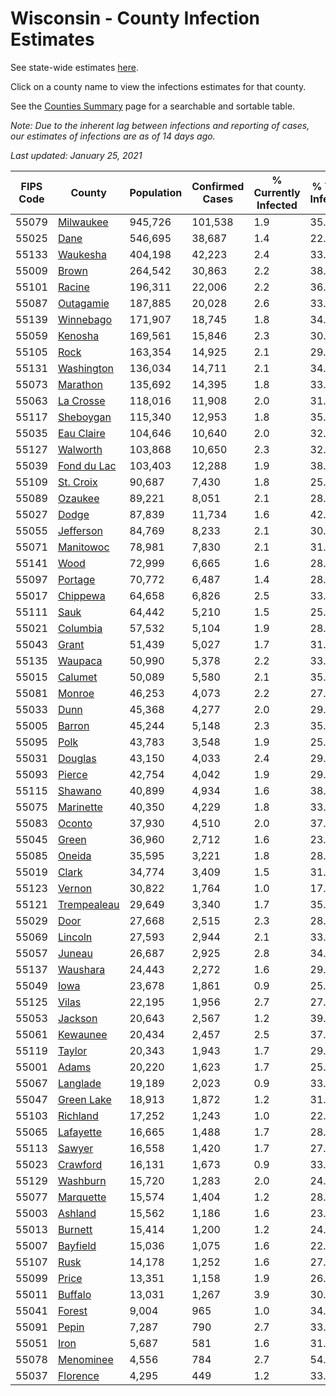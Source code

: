 # Wisconsin - County Infection Estimates

See state-wide estimates [here](/infections/us-wi).

Click on a county name to view the infections estimates for that county.

See the [Counties Summary](/infections/summary-counties) page for a searchable and sortable table.

*Note: Due to the inherent lag between infections and reporting of cases, our estimates of infections are as of 14 days ago.*

*Last updated: January 25, 2021*

|   FIPS Code |                     County |   Population |   Confirmed Cases |   % Currently Infected |   % Total Infected |
|-------------|----------------------------|--------------|-------------------|------------------------|--------------------|
|       55079 |     [Milwaukee](milwaukee) |      945,726 |           101,538 |                    1.9 |               35.3 |
|       55025 |               [Dane](dane) |      546,695 |            38,687 |                    1.4 |               22.6 |
|       55133 |       [Waukesha](waukesha) |      404,198 |            42,223 |                    2.4 |               33.1 |
|       55009 |             [Brown](brown) |      264,542 |            30,863 |                    2.2 |               38.4 |
|       55101 |           [Racine](racine) |      196,311 |            22,006 |                    2.2 |               36.3 |
|       55087 |     [Outagamie](outagamie) |      187,885 |            20,028 |                    2.6 |               33.7 |
|       55139 |     [Winnebago](winnebago) |      171,907 |            18,745 |                    1.8 |               34.7 |
|       55059 |         [Kenosha](kenosha) |      169,561 |            15,846 |                    2.3 |               30.4 |
|       55105 |               [Rock](rock) |      163,354 |            14,925 |                    2.1 |               29.1 |
|       55131 |   [Washington](washington) |      136,034 |            14,711 |                    2.1 |               34.2 |
|       55073 |       [Marathon](marathon) |      135,692 |            14,395 |                    1.8 |               33.6 |
|       55063 |     [La Crosse](la-crosse) |      118,016 |            11,908 |                    2.0 |               31.7 |
|       55117 |     [Sheboygan](sheboygan) |      115,340 |            12,953 |                    1.8 |               35.8 |
|       55035 |   [Eau Claire](eau-claire) |      104,646 |            10,640 |                    2.0 |               32.0 |
|       55127 |       [Walworth](walworth) |      103,868 |            10,650 |                    2.3 |               32.8 |
|       55039 | [Fond du Lac](fond-du-lac) |      103,403 |            12,288 |                    1.9 |               38.0 |
|       55109 |     [St. Croix](st.-croix) |       90,687 |             7,430 |                    1.8 |               25.6 |
|       55089 |         [Ozaukee](ozaukee) |       89,221 |             8,051 |                    2.1 |               28.7 |
|       55027 |             [Dodge](dodge) |       87,839 |            11,734 |                    1.6 |               42.6 |
|       55055 |     [Jefferson](jefferson) |       84,769 |             8,233 |                    2.1 |               30.6 |
|       55071 |     [Manitowoc](manitowoc) |       78,981 |             7,830 |                    2.1 |               31.3 |
|       55141 |               [Wood](wood) |       72,999 |             6,665 |                    1.6 |               28.5 |
|       55097 |         [Portage](portage) |       70,772 |             6,487 |                    1.4 |               28.9 |
|       55017 |       [Chippewa](chippewa) |       64,658 |             6,826 |                    2.5 |               33.3 |
|       55111 |               [Sauk](sauk) |       64,442 |             5,210 |                    1.5 |               25.7 |
|       55021 |       [Columbia](columbia) |       57,532 |             5,104 |                    1.9 |               28.1 |
|       55043 |             [Grant](grant) |       51,439 |             5,027 |                    1.7 |               31.0 |
|       55135 |         [Waupaca](waupaca) |       50,990 |             5,378 |                    2.2 |               33.3 |
|       55015 |         [Calumet](calumet) |       50,089 |             5,580 |                    2.1 |               35.3 |
|       55081 |           [Monroe](monroe) |       46,253 |             4,073 |                    2.2 |               27.4 |
|       55033 |               [Dunn](dunn) |       45,368 |             4,277 |                    2.0 |               29.5 |
|       55005 |           [Barron](barron) |       45,244 |             5,148 |                    2.3 |               35.6 |
|       55095 |               [Polk](polk) |       43,783 |             3,548 |                    1.9 |               25.2 |
|       55031 |         [Douglas](douglas) |       43,150 |             4,033 |                    2.4 |               29.0 |
|       55093 |           [Pierce](pierce) |       42,754 |             4,042 |                    1.9 |               29.6 |
|       55115 |         [Shawano](shawano) |       40,899 |             4,934 |                    1.6 |               38.5 |
|       55075 |     [Marinette](marinette) |       40,350 |             4,229 |                    1.8 |               33.2 |
|       55083 |           [Oconto](oconto) |       37,930 |             4,510 |                    2.0 |               37.8 |
|       55045 |             [Green](green) |       36,960 |             2,712 |                    1.6 |               23.0 |
|       55085 |           [Oneida](oneida) |       35,595 |             3,221 |                    1.8 |               28.5 |
|       55019 |             [Clark](clark) |       34,774 |             3,409 |                    1.5 |               31.0 |
|       55123 |           [Vernon](vernon) |       30,822 |             1,764 |                    1.0 |               17.9 |
|       55121 | [Trempealeau](trempealeau) |       29,649 |             3,340 |                    1.7 |               35.5 |
|       55029 |               [Door](door) |       27,668 |             2,515 |                    2.3 |               28.8 |
|       55069 |         [Lincoln](lincoln) |       27,593 |             2,944 |                    2.1 |               33.6 |
|       55057 |           [Juneau](juneau) |       26,687 |             2,925 |                    2.8 |               34.5 |
|       55137 |       [Waushara](waushara) |       24,443 |             2,272 |                    1.6 |               29.4 |
|       55049 |               [Iowa](iowa) |       23,678 |             1,861 |                    0.9 |               25.0 |
|       55125 |             [Vilas](vilas) |       22,195 |             1,956 |                    2.7 |               27.5 |
|       55053 |         [Jackson](jackson) |       20,643 |             2,567 |                    1.2 |               39.4 |
|       55061 |       [Kewaunee](kewaunee) |       20,434 |             2,457 |                    2.5 |               37.9 |
|       55119 |           [Taylor](taylor) |       20,343 |             1,943 |                    1.7 |               29.9 |
|       55001 |             [Adams](adams) |       20,220 |             1,623 |                    1.7 |               25.2 |
|       55067 |       [Langlade](langlade) |       19,189 |             2,023 |                    0.9 |               33.8 |
|       55047 |   [Green Lake](green-lake) |       18,913 |             1,872 |                    1.2 |               31.4 |
|       55103 |       [Richland](richland) |       17,252 |             1,243 |                    1.0 |               22.8 |
|       55065 |     [Lafayette](lafayette) |       16,665 |             1,488 |                    1.7 |               28.3 |
|       55113 |           [Sawyer](sawyer) |       16,558 |             1,420 |                    1.7 |               27.6 |
|       55023 |       [Crawford](crawford) |       16,131 |             1,673 |                    0.9 |               33.0 |
|       55129 |       [Washburn](washburn) |       15,720 |             1,283 |                    2.0 |               24.9 |
|       55077 |     [Marquette](marquette) |       15,574 |             1,404 |                    1.2 |               28.8 |
|       55003 |         [Ashland](ashland) |       15,562 |             1,186 |                    1.6 |               23.8 |
|       55013 |         [Burnett](burnett) |       15,414 |             1,200 |                    1.2 |               24.4 |
|       55007 |       [Bayfield](bayfield) |       15,036 |             1,075 |                    1.6 |               22.5 |
|       55107 |               [Rusk](rusk) |       14,178 |             1,252 |                    1.6 |               27.9 |
|       55099 |             [Price](price) |       13,351 |             1,158 |                    1.9 |               26.8 |
|       55011 |         [Buffalo](buffalo) |       13,031 |             1,267 |                    3.9 |               30.0 |
|       55041 |           [Forest](forest) |        9,004 |               965 |                    1.0 |               34.4 |
|       55091 |             [Pepin](pepin) |        7,287 |               790 |                    2.7 |               33.8 |
|       55051 |               [Iron](iron) |        5,687 |               581 |                    1.6 |               31.9 |
|       55078 |     [Menominee](menominee) |        4,556 |               784 |                    2.7 |               54.7 |
|       55037 |       [Florence](florence) |        4,295 |               449 |                    1.2 |               33.7 |